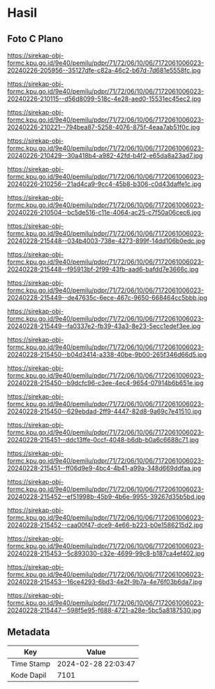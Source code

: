 # Hasil

## Foto C Plano

https://sirekap-obj-formc.kpu.go.id/9e40/pemilu/pdpr/71/72/06/10/06/7172061006023-20240226-205956--35127dfe-c82a-46c2-b67d-7d681e5558fc.jpg

https://sirekap-obj-formc.kpu.go.id/9e40/pemilu/pdpr/71/72/06/10/06/7172061006023-20240226-210115--d56d8099-518c-4e28-aed0-15531ec45ec2.jpg

https://sirekap-obj-formc.kpu.go.id/9e40/pemilu/pdpr/71/72/06/10/06/7172061006023-20240226-210221--794bea87-5258-4076-875f-4eaa7ab51f0c.jpg

https://sirekap-obj-formc.kpu.go.id/9e40/pemilu/pdpr/71/72/06/10/06/7172061006023-20240226-210429--30a418b4-a982-42fd-b4f2-e65da8a23ad7.jpg

https://sirekap-obj-formc.kpu.go.id/9e40/pemilu/pdpr/71/72/06/10/06/7172061006023-20240226-210256--21ad4ca9-9cc4-45b8-b306-c0d43daffe1c.jpg

https://sirekap-obj-formc.kpu.go.id/9e40/pemilu/pdpr/71/72/06/10/06/7172061006023-20240226-210504--bc5de516-c11e-4064-ac25-c7f50a06cec6.jpg

https://sirekap-obj-formc.kpu.go.id/9e40/pemilu/pdpr/71/72/06/10/06/7172061006023-20240228-215448--034b4003-738e-4273-899f-14dd106b0edc.jpg

https://sirekap-obj-formc.kpu.go.id/9e40/pemilu/pdpr/71/72/06/10/06/7172061006023-20240228-215448--f95913bf-2f99-43fb-aad6-bafdd7e3666c.jpg

https://sirekap-obj-formc.kpu.go.id/9e40/pemilu/pdpr/71/72/06/10/06/7172061006023-20240228-215449--de47635c-6ece-467c-9650-668464cc5bbb.jpg

https://sirekap-obj-formc.kpu.go.id/9e40/pemilu/pdpr/71/72/06/10/06/7172061006023-20240228-215449--fa0337e2-fb39-43a3-8e23-5ecc1edef3ee.jpg

https://sirekap-obj-formc.kpu.go.id/9e40/pemilu/pdpr/71/72/06/10/06/7172061006023-20240228-215450--b04d3414-a338-40be-9b00-265f346d66d5.jpg

https://sirekap-obj-formc.kpu.go.id/9e40/pemilu/pdpr/71/72/06/10/06/7172061006023-20240228-215450--b9dcfc96-c3ee-4ec4-9654-07914b6b651e.jpg

https://sirekap-obj-formc.kpu.go.id/9e40/pemilu/pdpr/71/72/06/10/06/7172061006023-20240228-215450--629ebdad-2ff9-4447-82d8-9a69c7e41510.jpg

https://sirekap-obj-formc.kpu.go.id/9e40/pemilu/pdpr/71/72/06/10/06/7172061006023-20240228-215451--ddc13ffe-0ccf-4048-b6db-b0a6c6688c71.jpg

https://sirekap-obj-formc.kpu.go.id/9e40/pemilu/pdpr/71/72/06/10/06/7172061006023-20240228-215451--ff06d9e9-4bc4-4b41-a99a-348d669ddfaa.jpg

https://sirekap-obj-formc.kpu.go.id/9e40/pemilu/pdpr/71/72/06/10/06/7172061006023-20240228-215452--ef51998b-45b9-4b6e-9955-39267d35b5bd.jpg

https://sirekap-obj-formc.kpu.go.id/9e40/pemilu/pdpr/71/72/06/10/06/7172061006023-20240228-215452--caa00f47-dce9-4e66-b223-b0e1586215d2.jpg

https://sirekap-obj-formc.kpu.go.id/9e40/pemilu/pdpr/71/72/06/10/06/7172061006023-20240228-215453--5c893030-c32e-4699-99c8-b187ca4ef402.jpg

https://sirekap-obj-formc.kpu.go.id/9e40/pemilu/pdpr/71/72/06/10/06/7172061006023-20240228-215453--16ce4293-6bd3-4e2f-9b7a-4e76f03b6da7.jpg

https://sirekap-obj-formc.kpu.go.id/9e40/pemilu/pdpr/71/72/06/10/06/7172061006023-20240228-215447--598f5e95-f688-4721-a28e-5bc5a8187530.jpg


## Metadata

| Key        | Value               |
| ---------- | ------------------- |
| Time Stamp | 2024-02-28 22:03:47 |
| Kode Dapil | 7101                |



